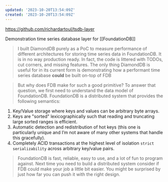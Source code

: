 ```yaml
---
updated: '2023-10-20T13:54:09Z'
created: '2023-10-20T13:54:09Z'
---
```

https://github.com/richardartoul/tsdb-layer

Demonstration time series database layer for [[FoundationDB]]

> I built DiamondDB purely as a PoC to measure performance of different architectures for storing time series data in FoundationDB. It is in no way production ready. In fact, the code is littered with TODOs, cut corners, and missing features. The only thing DiamondDB is useful for in its current form is demonstrating how a performant time series database **could** be built on-top of FDB

> But why does FDB make for such a good primitive? To answer that question, we first need to understand the data model of FoundationDB. FoundationDB is a distributed system that provides the following semantics:

1.  Key/Value storage where keys and values can be arbitrary byte arrays.
2.  Keys are "sorted" lexicographically such that reading and truncating large sorted ranges is efficient.
3.  Automatic detection and redistribution of hot keys (this one is particularly unique and I’m not aware of many other systems that handle this gracefully).
4.  Completely ACID transactions at the highest level of isolation `strict serializability` across arbitrary key/value pairs.

> FoundationDB is fast, reliable, easy to use, and a lot of fun to program against. Next time you need to build a distributed system consider if FDB could make your job a little bit easier. You might be surprised by just how far you can push it with the right design.